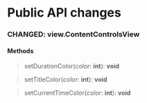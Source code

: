 # Public API changes
### CHANGED:  view.ContentControlsView

#### Methods


> setDurationColor(*color*: **int**): **void**

> setTitleColor(*color*: **int**): **void**

> setCurrentTimeColor(*color*: **int**): **void**
